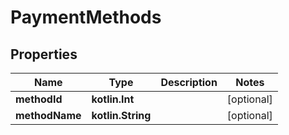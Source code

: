
# PaymentMethods

## Properties
Name | Type | Description | Notes
------------ | ------------- | ------------- | -------------
**methodId** | **kotlin.Int** |  |  [optional]
**methodName** | **kotlin.String** |  |  [optional]




